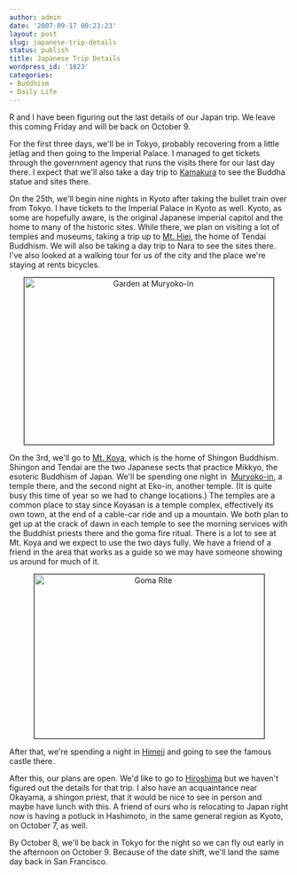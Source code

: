 ```yaml
---
author: admin
date: '2007-09-17 00:23:23'
layout: post
slug: japanese-trip-details
status: publish
title: Japanese Trip Details
wordpress_id: '1823'
categories:
- Buddhism
- Daily Life
---
```

R and I have been figuring out the last details of our Japan trip. We leave this coming Friday and will be back on October 9.

For the first three days, we'll be in Tokyo, probably recovering from a little jetlag and then going to the Imperial Palace. I managed to get tickets through the government agency that runs the visits there for our last day there. I expect that we'll also take a day trip to <a href="http://wikitravel.org/en/Kamakura">Kamakura</a> to see the Buddha statue and sites there.

On the 25th, we'll begin nine nights in Kyoto after taking the bullet train over from Tokyo. I have tickets to the Imperial Palace in Kyoto as well. Kyoto, as some are hopefully aware, is the original Japanese imperial capitol and the home to many of the historic sites. While there, we plan on visiting a lot of temples and museums, taking a trip up to <a href="http://wikitravel.org/en/Mount_Hiei">Mt. Hiei</a>, the home of Tendai Buddhism. We will also be taking a day trip to Nara to see the sites there. I've also looked at a walking tour for us of the city and the place we're staying at rents bicycles.
<p style="text-align: center"><img src="http://www.arcanology.com/images/mrk_07_MorgGard.jpg" title="Garden at Muryoko-in" alt="Garden at Muryoko-in" border="1" height="301" hspace="0" vspace="0" width="450" /></p>
On the 3rd, we'll go to <a href="http://wikitravel.org/en/Mount_Koya">Mt. Koya</a>, which is the home of Shingon Buddhism. Shingon and Tendai are the two Japanese sects that practice Mikkyo, the esoteric Buddhism of Japan. We'll be spending one night in  <a href="http://www.muryokoin.org/">Muryoko-in</a>, a temple there, and the second night at Eko-in, another temple. (It is quite busy this time of year so we had to change locations.) The temples are a common place to stay since Koyasan is a temple complex, effectively its own town, at the end of a cable-car ride and up a mountain. We both plan to get up at the crack of dawn in each temple to see the morning services with the Buddhist priests there and the goma fire ritual. There is a lot to see at Mt. Koya and we expect to use the two days fully. We have a friend of a friend in the area that works as a guide so we may have someone showing us around for much of it.
<p style="text-align: center"><img src="http://www.arcanology.com/images/mrk_06_goma.jpg" border="1" title="Goma Rite" height="296" hspace="0" vspace="0" width="415" /></p>
After that, we're spending a night in <a href="http://wikitravel.org/en/Himeji">Himeji</a> and going to see the famous castle there.

After this, our plans are open. We'd like to go to <a href="http://wikitravel.org/en/Hiroshima">Hiroshima</a> but we haven't figured out the details for that trip. I also have an acquaintance near Okayama, a shingon priest, that it would be nice to see in person and maybe have lunch with this. A friend of ours who is relocating to Japan right now is having a potluck in Hashimoto, in the same general region as Kyoto, on October 7, as well.

By October 8, we'll be back in Tokyo for the night so we can fly out early in the afternoon on October 9. Because of the date shift, we'll land the same day back in San Francisco.
